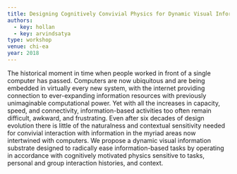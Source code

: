```yaml
---
title: Designing Cognitively Convivial Physics for Dynamic Visual Information Substrates
authors:
  - key: hollan
  - key: arvindsatya
type: workshop
venue: chi-ea
year: 2018
---
```

The historical moment in time when people worked in front of a single computer has passed. Computers are now ubiquitous and are being embedded in virtually every new system, with the internet providing connection to ever-expanding information resources with previously unimaginable computational power. Yet with all the increases in capacity, speed, and connectivity, information-based activities too often remain difficult, awkward, and frustrating. Even after six decades of design evolution there is little of the naturalness and contextual sensitivity needed for convivial interaction with information in the myriad areas now intertwined with computers. We propose a dynamic visual information substrate designed to radically ease information-based tasks by operating in accordance with cognitively motivated physics sensitive to tasks, personal and group interaction histories, and context.